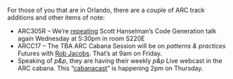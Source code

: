 For those of you that are in Orlando, there are a couple of ARC track
additions and other items of note:

-   ARC305R – We’re
    [repeating](http://www.hanselman.com/blog/ARC305MyTechEd2005SessionIsBeingRepeated.aspx)
    Scott Hanselman’s Code Generation talk again Wednesday at 5:30pm in
    room S220E
-   ARCC17 – The TBA ARC Cabana Session will be on *patterns &
    practices* Futures with [Rob Jacobs](http://www.ronjacobs.com/).
    That’s at 9am on Friday.
-   Speaking of *p&p*, they are having their weekly *p&p* Live webcast
    in the ARC cabana. This
    “[cabanacast](http://msevents.microsoft.com/CUI/WebCastEventDetails.aspx?EventID=1032275567&EventCategory=3&culture=en-US&CountryCode=US)”
    is happening 2pm on Thursday.

